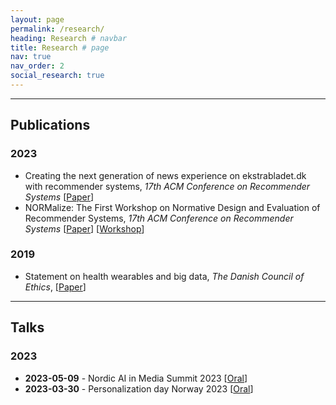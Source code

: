 ```yaml
---
layout: page
permalink: /research/
heading: Research # navbar
title: Research # page
nav: true
nav_order: 2
social_research: true
---
```


----

## **Publications**
<!-- <div class="social">
  <div class="contact-icons">
    {% include social_research.html %}
  </div>
</div> -->

### 2023
- Creating the next generation of news experience on ekstrabladet.dk with recommender systems, 
  *17th ACM Conference on Recommender Systems* 
  [[Paper](https://dl.acm.org/doi/10.1145/3604915.3610248)]
- NORMalize: The First Workshop on Normative Design and Evaluation of Recommender Systems, 
  *17th ACM Conference on Recommender Systems*
  [[Paper](https://scholar.google.com/citations?view_op=view_citation&hl=en&user=N_zRKd8AAAAJ&citation_for_view=N_zRKd8AAAAJ:u-x6o8ySG0sC)] 
  [[Workshop](https://sites.google.com/view/normalizeworkshop/home?authuser=1)]

### 2019
- Statement on health wearables and big data,
  *The Danish Council of Ethics*, 
  [[Paper](https://www.ft.dk/samling/20191/almdel/UER/bilag/2/2095890/index.htm)]

----

## **Talks** 

### 2023
- **2023-05-09** - Nordic AI in Media Summit 2023
  [[Oral](https://www.youtube.com/watch?v=i9hcu3Szo7w)]
- **2023-03-30** - Personalization day Norway 2023 
  [[Oral](https://youtu.be/piCuYLEYQZc?si=1GjFBCl9-lRsfE1Q&t=13492)]
